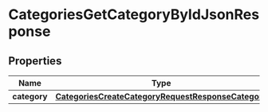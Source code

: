 

# CategoriesGetCategoryByIdJsonResponse


## Properties

| Name | Type | Description | Notes |
|------------ | ------------- | ------------- | -------------|
|**category** | [**CategoriesCreateCategoryRequestResponseCategory**](CategoriesCreateCategoryRequestResponseCategory.md) |  |  |



